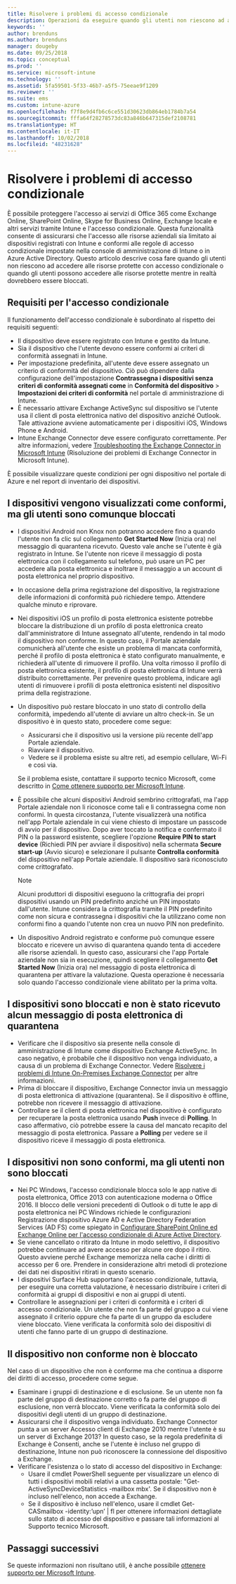 ```yaml
---
title: Risolvere i problemi di accesso condizionale
description: Operazioni da eseguire quando gli utenti non riescono ad accedere alle risorse usando l'accesso condizionale di Intune.
keywords: ''
author: brenduns
ms.author: brenduns
manager: dougeby
ms.date: 09/25/2018
ms.topic: conceptual
ms.prod: ''
ms.service: microsoft-intune
ms.technology: ''
ms.assetid: 5fa59501-5f33-46b7-a5f5-75eeae9f1209
ms.reviewer: ''
ms.suite: ems
ms.custom: intune-azure
ms.openlocfilehash: f7f8e9d4fb6c6ce551d30623db864eb1784b7a54
ms.sourcegitcommit: fffa64f28278573dc83a846b647315def2108781
ms.translationtype: HT
ms.contentlocale: it-IT
ms.lasthandoff: 10/02/2018
ms.locfileid: "48231628"
---
```

# <a name="troubleshoot-conditional-access"></a>Risolvere i problemi di accesso condizionale

È possibile proteggere l'accesso ai servizi di Office 365 come Exchange Online, SharePoint Online, Skype for Business Online, Exchange locale e altri servizi tramite Intune e l'accesso condizionale. Questa funzionalità consente di assicurarsi che l'accesso alle risorse aziendali sia limitato ai dispositivi registrati con Intune e conformi alle regole di accesso condizionale impostate nella console di amministrazione di Intune o in Azure Active Directory. Questo articolo descrive cosa fare quando gli utenti non riescono ad accedere alle risorse protette con accesso condizionale o quando gli utenti possono accedere alle risorse protette mentre in realtà dovrebbero essere bloccati.

## <a name="requirements-for-conditional-access"></a>Requisiti per l'accesso condizionale

Il funzionamento dell'accesso condizionale è subordinato al rispetto dei requisiti seguenti:

- Il dispositivo deve essere registrato con Intune e gestito da Intune.
- Sia il dispositivo che l'utente devono essere conformi ai criteri di conformità assegnati in Intune.
- Per impostazione predefinita, all'utente deve essere assegnato un criterio di conformità del dispositivo. Ciò può dipendere dalla configurazione dell'impostazione **Contrassegna i dispositivi senza criteri di conformità assegnati come** in **Conformità del dispositivo** > **Impostazioni dei criteri di conformità** nel portale di amministrazione di Intune.
-   È necessario attivare Exchange ActiveSync sul dispositivo se l'utente usa il client di posta elettronica nativo del dispositivo anziché Outlook. Tale attivazione avviene automaticamente per i dispositivi iOS, Windows Phone e Android.
-   Intune Exchange Connector deve essere configurato correttamente. Per altre informazioni, vedere [Troubleshooting the Exchange Connector in Microsoft Intune](troubleshoot-exchange-connector.md) (Risoluzione dei problemi di Exchange Connector in Microsoft Intune).

È possibile visualizzare queste condizioni per ogni dispositivo nel portale di Azure e nel report di inventario dei dispositivi.

## <a name="devices-appear-compliant-but-users-are-still-blocked"></a>I dispositivi vengono visualizzati come conformi, ma gli utenti sono comunque bloccati

- I dispositivi Android non Knox non potranno accedere fino a quando l'utente non fa clic sul collegamento **Get Started Now** (Inizia ora) nel messaggio di quarantena ricevuto. Questo vale anche se l'utente è già registrato in Intune. Se l'utente non riceve il messaggio di posta elettronica con il collegamento sul telefono, può usare un PC per accedere alla posta elettronica e inoltrare il messaggio a un account di posta elettronica nel proprio dispositivo.
- In occasione della prima registrazione del dispositivo, la registrazione delle informazioni di conformità può richiedere tempo. Attendere qualche minuto e riprovare.
- Nei dispositivi iOS un profilo di posta elettronica esistente potrebbe bloccare la distribuzione di un profilo di posta elettronica creato dall'amministratore di Intune assegnato all'utente, rendendo in tal modo il dispositivo non conforme. In questo caso, il Portale aziendale comunicherà all'utente che esiste un problema di mancata conformità, perché il profilo di posta elettronica è stato configurato manualmente, e richiederà all'utente di rimuovere il profilo. Una volta rimosso il profilo di posta elettronica esistente, il profilo di posta elettronica di Intune verrà distribuito correttamente. Per prevenire questo problema, indicare agli utenti di rimuovere i profili di posta elettronica esistenti nel dispositivo prima della registrazione.
- Un dispositivo può restare bloccato in uno stato di controllo della conformità, impedendo all'utente di avviare un altro check-in. Se un dispositivo è in questo stato, procedere come segue:
  - Assicurarsi che il dispositivo usi la versione più recente dell'app Portale aziendale.
  - Riavviare il dispositivo.
  - Vedere se il problema esiste su altre reti, ad esempio cellulare, Wi-Fi e così via.

  Se il problema esiste, contattare il supporto tecnico Microsoft, come descritto in [Come ottenere supporto per Microsoft Intune](get-support.md).
- È possibile che alcuni dispositivi Android sembrino crittografati, ma l'app Portale aziendale non li riconosce come tali e li contrassegna come non conformi. In questa circostanza, l'utente visualizzerà una notifica nell'app Portale aziendale in cui viene chiesto di impostare un passcode di avvio per il dispositivo. Dopo aver toccato la notifica e confermato il PIN o la password esistente, scegliere l'opzione **Require PIN to start device** (Richiedi PIN per avviare il dispositivo) nella schermata **Secure start-up** (Avvio sicuro) e selezionare il pulsante **Controlla conformità** del dispositivo nell'app Portale aziendale. Il dispositivo sarà riconosciuto come crittografato. 
  > [!NOTE]
  > Alcuni produttori di dispositivi eseguono la crittografia dei propri dispositivi usando un PIN predefinito anziché un PIN impostato dall'utente. Intune considera la crittografia tramite il PIN predefinito come non sicura e contrassegna i dispositivi che la utilizzano come non conformi fino a quando l'utente non crea un nuovo PIN non predefinito.
- Un dispositivo Android registrato e conforme può comunque essere bloccato e ricevere un avviso di quarantena quando tenta di accedere alle risorse aziendali. In questo caso, assicurarsi che l'app Portale aziendale non sia in esecuzione, quindi scegliere il collegamento **Get Started Now** (Inizia ora) nel messaggio di posta elettronica di quarantena per attivare la valutazione. Questa operazione è necessaria solo quando l'accesso condizionale viene abilitato per la prima volta.

## <a name="devices-are-blocked-and-no-quarantine-email-is-received"></a>I dispositivi sono bloccati e non è stato ricevuto alcun messaggio di posta elettronica di quarantena

- Verificare che il dispositivo sia presente nella console di amministrazione di Intune come dispositivo Exchange ActiveSync. In caso negativo, è probabile che il dispositivo non venga individuato, a causa di un problema di Exchange Connector. Vedere [Risolvere i problemi di Intune On-Premises Exchange Connector](troubleshoot-exchange-connector.md) per altre informazioni.
- Prima di bloccare il dispositivo, Exchange Connector invia un messaggio di posta elettronica di attivazione (quarantena). Se il dispositivo è offline, potrebbe non ricevere il messaggio di attivazione. 
- Controllare se il client di posta elettronica nel dispositivo è configurato per recuperare la posta elettronica usando **Push** invece di **Polling**. In caso affermativo, ciò potrebbe essere la causa del mancato recapito del messaggio di posta elettronica. Passare a **Polling** per vedere se il dispositivo riceve il messaggio di posta elettronica.

## <a name="devices-are-noncompliant-but-users-are-not-blocked"></a>I dispositivi non sono conformi, ma gli utenti non sono bloccati

- Nei PC Windows, l'accesso condizionale blocca solo le app native di posta elettronica, Office 2013 con autenticazione moderna o Office 2016. Il blocco delle versioni precedenti di Outlook o di tutte le app di posta elettronica nei PC Windows richiede le configurazioni Registrazione dispositivo Azure AD e Active Directory Federation Services (AD FS) come spiegato in [Configurare SharePoint Online ed Exchange Online per l'accesso condizionale di Azure Active Directory](https://docs.microsoft.com/azure/active-directory/active-directory-conditional-access-no-modern-authentication). 
- Se viene cancellato o ritirato da Intune in modo selettivo, il dispositivo potrebbe continuare ad avere accesso per alcune ore dopo il ritiro. Questo avviene perché Exchange memorizza nella cache i diritti di accesso per 6 ore. Prendere in considerazione altri metodi di protezione dei dati nei dispositivi ritirati in questo scenario.
- I dispositivi Surface Hub supportano l'accesso condizionale, tuttavia, per eseguire una corretta valutazione, è necessario distribuire i criteri di conformità ai gruppi di dispositivi e non ai gruppi di utenti.
- Controllare le assegnazioni per i criteri di conformità e i criteri di accesso condizionale. Un utente che non fa parte del gruppo a cui viene assegnato il criterio oppure che fa parte di un gruppo da escludere viene bloccato. Viene verificata la conformità solo dei dispositivi di utenti che fanno parte di un gruppo di destinazione.

## <a name="noncompliant-device-is-not-blocked"></a>Il dispositivo non conforme non è bloccato

Nel caso di un dispositivo che non è conforme ma che continua a disporre dei diritti di accesso, procedere come segue.
- Esaminare i gruppi di destinazione e di esclusione. Se un utente non fa parte del gruppo di destinazione corretto o fa parte del gruppo di esclusione, non verrà bloccato. Viene verificata la conformità solo dei dispositivi degli utenti di un gruppo di destinazione.
- Assicurarsi che il dispositivo venga individuato. Exchange Connector punta a un server Accesso client di Exchange 2010 mentre l'utente è su un server di Exchange 2013? In questo caso, se la regola predefinita di Exchange è Consenti, anche se l'utente è incluso nel gruppo di destinazione, Intune non può riconoscere la connessione del dispositivo a Exchange.
- Verificare l'esistenza o lo stato di accesso del dispositivo in Exchange:
  - Usare il cmdlet PowerShell seguente per visualizzare un elenco di tutti i dispositivi mobili relativi a una cassetta postale: "Get-ActiveSyncDeviceStatistics -mailbox mbx'. Se il dispositivo non è incluso nell'elenco, non accede a Exchange.
  - Se il dispositivo è incluso nell'elenco, usare il cmdlet Get-CASmailbox -identity:’upn’ | fl per ottenere informazioni dettagliate sullo stato di accesso del dispositivo e passare tali informazioni al Supporto tecnico Microsoft.

## <a name="next-steps"></a>Passaggi successivi
Se queste informazioni non risultano utili, è anche possibile [ottenere supporto per Microsoft Intune](get-support.md).
